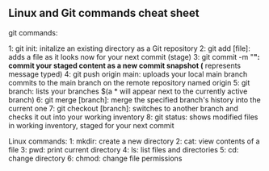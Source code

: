 Linux and Git commands cheat sheet
-------------------------------------------------

git commands:

1: git init: initalize an existing directory as a Git repository
2: git add [file]: adds a file as it looks now for your next commit (stage)
3: git commit -m "__": commit your staged content as a new commit snapshot (__ represents message typed)
4: git push origin main: uploads your local main branch commits to the main branch on the remote repository named origin
5: git branch: lists your branches $(a * will appear next to the currently active branch)
6: git merge [branch]: merge the specified branch's history into the current one
7: git checkout [branch]: switches to another branch and checks it out into your working inventory
8: git status: shows modified files in working inventory, staged for your next commit


Linux commands:
1: mkdir: create a new directory
2: cat: view contents of a file
3: pwd: print current directory
4: ls: list files and directories
5: cd: change directory
6: chmod: change file permissions
